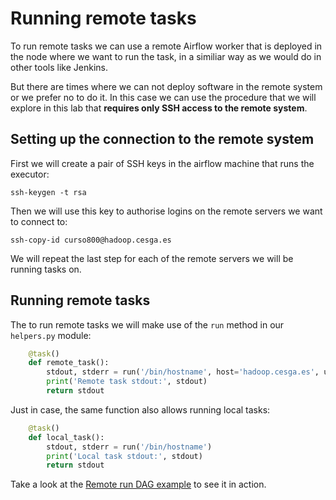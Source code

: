 # Running remote tasks
To run remote tasks we can use a remote Airflow worker that is deployed in the node where we want to run the task, in a similiar way as we would do in other tools like Jenkins.

But there are times where we can not deploy software in the remote system or we prefer no to do it. In this case we can use the procedure that we will explore in this lab that **requires only SSH access to the remote system**.

## Setting up the connection to the remote system
First we will create a pair of SSH keys in the airflow machine that runs the executor:
```
ssh-keygen -t rsa
```

Then we will use this key to authorise logins on the remote servers we want to connect to:
```
ssh-copy-id curso800@hadoop.cesga.es
```

We will repeat the last step for each of the remote servers we will be running tasks on.

## Running remote tasks
The to run remote tasks we will make use of the `run` method in our `helpers.py` module:

```python
    @task()
    def remote_task():
        stdout, stderr = run('/bin/hostname', host='hadoop.cesga.es', user='curso800')
        print('Remote task stdout:', stdout)
        return stdout

```

Just in case, the same function also allows running local tasks:
```python
    @task()
    def local_task():
        stdout, stderr = run('/bin/hostname')
        print('Local task stdout:', stdout)
        return stdout
```

Take a look at the [Remote run DAG example](remote_run_dag.py) to see it in action.
